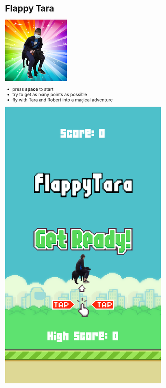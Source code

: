 # Flappy Tara 

![Icon](images/icon.png)

- press __space__ to start
- try to get as many points as possible 
- fly with Tara and Robert into a magical adventure

![Screenshot](images/screenshot.png)
